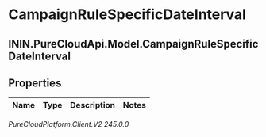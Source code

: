 # CampaignRuleSpecificDateInterval

## ININ.PureCloudApi.Model.CampaignRuleSpecificDateInterval

## Properties

|Name | Type | Description | Notes|
|------------ | ------------- | ------------- | -------------|



_PureCloudPlatform.Client.V2 245.0.0_
